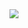 <div align="left">
     <img src="https://github-readme-stats.vercel.app/api/top-langs/?username=1o18z&layout=compact&theme=dark"><br><br>   
</div>
